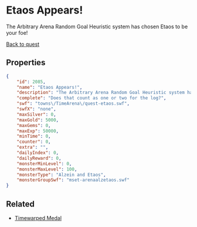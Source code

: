 # Etaos Appears!

The Arbitrary Arena Random Goal Heuristic system has chosen Etaos to be your foe!

[Back to quest](../quests.md)

## Properties

```json
{
    "id": 2085,
    "name": "Etaos Appears!",
    "description": "The Arbitrary Arena Random Goal Heuristic system has chosen Etaos to be your foe!",
    "complete": "Does that count as one or two for the log?",
    "swf": "towns\/TimeArena\/quest-etaos.swf",
    "swfX": "none",
    "maxSilver": 0,
    "maxGold": 5000,
    "maxGems": 0,
    "maxExp": 50000,
    "minTime": 0,
    "counter": 0,
    "extra": "",
    "dailyIndex": 0,
    "dailyReward": 0,
    "monsterMinLevel": 0,
    "monsterMaxLevel": 100,
    "monsterType": "Alzein and Etaos",
    "monsterGroupSwf": "mset-arenaalzetaos.swf"
}
```

## Related

- [Timewarped Medal](../items/18514-timewarped-medal.md)

